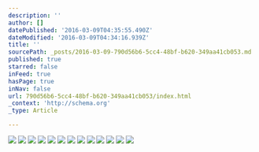 ```yaml
---
description: ''
author: []
datePublished: '2016-03-09T04:35:55.490Z'
dateModified: '2016-03-09T04:34:16.939Z'
title: ''
sourcePath: _posts/2016-03-09-790d56b6-5cc4-48bf-b620-349aa41cb053.md
published: true
starred: false
inFeed: true
hasPage: true
inNav: false
url: 790d56b6-5cc4-48bf-b620-349aa41cb053/index.html
_context: 'http://schema.org'
_type: Article

---
```

![](https://the-grid-user-content.s3-us-west-2.amazonaws.com/acbf9ce6-20af-468d-9061-ba2eb9931237.png)
![](https://the-grid-user-content.s3-us-west-2.amazonaws.com/5f32560a-c3cb-415b-9c9d-5f381a96715e.png)
![](https://the-grid-user-content.s3-us-west-2.amazonaws.com/e9bd5f25-578c-4d91-9748-9e568930a03c.png)
![](https://the-grid-user-content.s3-us-west-2.amazonaws.com/44a537ae-4093-4b7c-b358-552770b37fd0.png)
![](https://the-grid-user-content.s3-us-west-2.amazonaws.com/43e6d43f-c28c-4445-bf6c-8b9df17da295.png)
![](https://the-grid-user-content.s3-us-west-2.amazonaws.com/a2163ab7-0478-4cf5-83c1-9cde65051801.png)
![](https://the-grid-user-content.s3-us-west-2.amazonaws.com/bbf34ad4-e3f4-4013-ad53-c0af3fc31b24.png)
![](https://the-grid-user-content.s3-us-west-2.amazonaws.com/bf7487b8-4b0a-44b1-9791-dcfe99766cb6.png)
![](https://the-grid-user-content.s3-us-west-2.amazonaws.com/b89098c4-7eff-4c44-bae5-c70b20042132.png)
![](https://the-grid-user-content.s3-us-west-2.amazonaws.com/06abd780-7750-4230-bd92-53379eedc350.png)
![](https://the-grid-user-content.s3-us-west-2.amazonaws.com/fadd52fd-f04e-4956-9b3f-d9a132bda8a2.png)
![](https://the-grid-user-content.s3-us-west-2.amazonaws.com/e0f92afd-afc0-4604-9cad-657758928802.png)
![](https://the-grid-user-content.s3-us-west-2.amazonaws.com/7ac92fd0-2f92-4160-82c7-de6401455703.png)